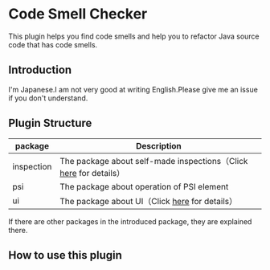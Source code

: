 # Code Smell Checker

This plugin helps you find code smells and help you to refactor Java source code that has code smells.

## Introduction

I'm Japanese.I am not very good at writing English.Please give me an issue if you don't understand.

## Plugin Structure

|package|Description|
|---|---|
|inspection|The package about self-made inspections（Click [here](./src/main/java/inspection/description_English.md) for details）|
|psi|The package about operation of PSI element|
|ui|The package about UI（Click [here](./src/main/java/inspection/description_English.md) for details）|

If there are other packages in the introduced package, they are explained there.

## How to use this plugin

